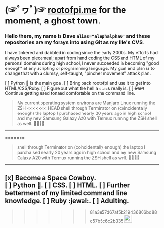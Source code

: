 #  (☞ﾟヮﾟ)☞ [rootofpi.me](https://rootofpi.me) for the moment, a ghost town.
### Hello there, my name is Dave `alias="alephalpha0"` and these repositories are my forays into using Git as my life's CVS. 
I have tinkered and dabbled in coding since the early 2000s. My efforts had always been piecemeal; apart from hand coding the CSS and HTML of my personal domains during high school, I never succeeded in becoming "good enough" at any scripting or programming language.
My goal and plan is to change that with a clumsy, self-taught, "pincher movement" attack plan.

[ ] Python :snake: is the main goal.
[ ] Bring back rootofpi and use it to get into HTML/CSS/Ruby. 
[ ] Figure out what the hell a `stack` really is. 
[ ] ~~Start~~ Continue getting used tonand comfortable on the command line. 

> My current operating system environs are Manjaro Linux running the ZSH 
<<<<<<< HEAD
> shell through Terminator on (coincidentally enough) the laptop I 
> purchased nearly 20 years ago in high school and my new Samsung Galaxy 
> A20 with Termux running the ZSH shell as well.
> 🚀🚀🚀🚀

---

=======
> shell through Terminator on (coincidentally enough) the laptop I purcha
sed  nearly 20 years ago in high school and my new Samsung Galaxy A20 with Termux running the ZSH shell as well.
> 🚀🚀🚀🚀
--- 
[x] Become a Space Cowboy.  
[ ] Python :snake:. 
[ ] CSS. 
[ ] HTML. 
[ ] Further betterment of my limited command line knowledge. 
[ ] Ruby :jewel:. 
[ ] Adulting.  
--- 
>>>>>>> 81a3e57d67af5b219436806bd88c57b5c6c2b335
<a href="https://dev.to/alephalpha0"><img src="https://img.shields.io/badge/DEV.TO-%230A0A0A.svg?&style=for-the-badge&logo=dev-dot-to&logoColor=white" height=25></a>

